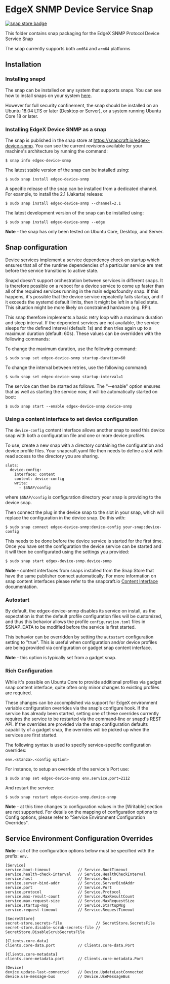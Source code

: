 # EdgeX SNMP Device Service Snap

[![snap store badge](https://raw.githubusercontent.com/snapcore/snap-store-badges/master/EN/%5BEN%5D-snap-store-black-uneditable.png)](https://snapcraft.io/edgex-device-snmp)

This folder contains snap packaging for the EdgeX SNMP Protocol Device Service Snap

The snap currently supports both `amd64` and `arm64` platforms

## Installation

### Installing snapd

The snap can be installed on any system that supports snaps. You can see how to install snaps on your system [here](https://snapcraft.io/docs/installing-snapd/6735).

However for full security confinement, the snap should be installed on an Ubuntu 18.04 LTS or later (Desktop or Server), or a system running Ubuntu Core 18 or later.

### Installing EdgeX Device SNMP as a snap

The snap is published in the snap store at https://snapcraft.io/edgex-device-snmp. You can see the current revisions available for your machine's architecture by running the command:

```
$ snap info edgex-device-snmp
```

The latest stable version of the snap can be installed using:

```
$ sudo snap install edgex-device-snmp
```

A specific release of the snap can be installed from a dedicated channel. For example, to install the 2.1 (Jakarta) release:

```
$ sudo snap install edgex-device-snmp --channel=2.1
```

The latest development version of the snap can be installed using:

```
$ sudo snap install edgex-device-snmp --edge
```

**Note** - the snap has only been tested on Ubuntu Core, Desktop, and Server.

## Snap configuration

Device services implement a service dependency check on startup which ensures that all of the runtime dependencies of a particular service are met before the service transitions to active state.

Snapd doesn't support orchestration between services in different snaps. It is therefore possible on a reboot for a device service to come up faster than all of the required services running in the main edgexfoundry snap. If this happens, it's possible that the device service repeatedly fails startup, and if it exceeds the systemd default limits, then it might be left in a failed state. This situation might be more likely on constrained hardware (e.g. RPi).

This snap therefore implements a basic retry loop with a maximum duration and sleep interval. If the dependent services are not available, the service sleeps for the defined interval (default: 1s) and then tries again up to a maximum duration (default: 60s). These values can be overridden with the following commands:

To change the maximum duration, use the following command:

```
$ sudo snap set edgex-device-snmp startup-duration=60
```

To change the interval between retries, use the following command:

```
$ sudo snap set edgex-device-snmp startup-interval=1
```

The service can then be started as follows. The "--enable" option ensures that as well as starting the service now, it will be automatically started on boot:

```
$ sudo snap start --enable edgex-device-snmp.device-snmp
```

### Using a content interface to set device configuration

The `device-config` content interface allows another snap to seed this device snap with both a configuration file and one or more device profiles.

To use, create a new snap with a directory containing the configuration and device profile files. Your snapcraft.yaml file then needs to define a slot with read access to the directory you are sharing.

```
slots:
  device-config:
    interface: content  
    content: device-config
    write: 
      - $SNAP/config
```

where `$SNAP/config` is configuration directory your snap is providing to the device snap.

Then connect the plug in the device snap to the slot in your snap, which will replace the configuration in the device snap. Do this with:

```
$ sudo snap connect edgex-device-snmp:device-config your-snap:device-config
```

This needs to be done before the device service is started for the first time. Once you have set the configuration the device service can be started and it will then be configurated using the settings you provided:

```
$ sudo snap start edgex-device-snmp.device-snmp
```

**Note** - content interfaces from snaps installed from the Snap Store that have the same publisher connect automatically. For more information on snap content interfaces please refer to the snapcraft.io [Content Interface](https://snapcraft.io/docs/content-interface) documentation.

### Autostart

By default, the edgex-device-snmp disables its service on install, as the expectation is that the default profile configuration files will be customized, and thus this behavior allows the profile `configuration.toml` files in $SNAP_DATA to be modified before the service is first started.

This behavior can be overridden by setting the `autostart` configuration setting to "true". This is useful when configuration and/or device profiles are being provided via configuration or gadget snap content interface.

**Note** - this option is typically set from a gadget snap.

### Rich Configuration

While it's possible on Ubuntu Core to provide additional profiles via gadget snap content interface, quite often only minor changes to existing profiles are required.

These changes can be accomplished via support for EdgeX environment variable configuration overrides via the snap's configure hook. If the service has already been started, setting one of these overrides currently requires the service to be restarted via the command-line or snapd's REST API. If the overrides are provided via the snap configuration defaults capability of a gadget snap, the overrides will be picked up when the services are first started.

The following syntax is used to specify service-specific configuration overrides:

```
env.<stanza>.<config option>
```

For instance, to setup an override of the service's Port use: 

```
$ sudo snap set edgex-device-snmp env.service.port=2112 
```

And restart the service: 

```
$ sudo snap restart edgex-device-snmp.device-snmp
```

**Note** - at this time changes to configuration values in the [Writable] section are not supported. For details on the mapping of configuration options to Config options, please refer to "Service Environment Configuration Overrides".

## Service Environment Configuration Overrides

**Note** - all of the configuration options below must be specified with the prefix: `env.`

```
[Service]
service.boot-timeout            // Service.BootTimeout
service.health-check-interval   // Service.HealthCheckInterval
service.host                    // Service.Host
service.server-bind-addr        // Service.ServerBindAddr
service.port                    // Service.Port
service.protocol                // Service.Protocol
service.max-result-count        // Service.MaxResultCount
service.max-request-size        // Service.MaxRequestSize
service.startup-msg             // Service.StartupMsg
service.request-timeout         // Service.RequestTimeout

[SecretStore]
secret-store.secrets-file               // SecretStore.SecretsFile
secret-store.disable-scrub-secrets-file // SecretStore.DisableScrubSecretsFile

[Clients.core-data]
clients.core-data.port          // Clients.core-data.Port

[Clients.core-metadata]
clients.core-metadata.port      // Clients.core-metadata.Port

[Device]
device.update-last-connected    // Device.UpdateLastConnected
device.use-message-bus          // Device.UseMessageBus
```

